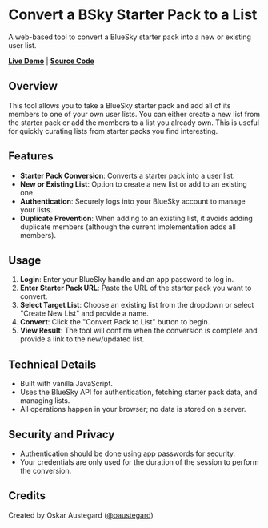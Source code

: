 # Convert a BSky Starter Pack to a List

A web-based tool to convert a BlueSky starter pack into a new or existing user list.

**[Live Demo](https://austegard.com/bsky/starterpack-to-list.html)** | **[Source Code](https://github.com/oaustegard/oaustegard.github.io/blob/main/bsky/starterpack-to-list.html)**

## Overview

This tool allows you to take a BlueSky starter pack and add all of its members to one of your own user lists. You can either create a new list from the starter pack or add the members to a list you already own. This is useful for quickly curating lists from starter packs you find interesting.

## Features

- **Starter Pack Conversion**: Converts a starter pack into a user list.
- **New or Existing List**: Option to create a new list or add to an existing one.
- **Authentication**: Securely logs into your BlueSky account to manage your lists.
- **Duplicate Prevention**: When adding to an existing list, it avoids adding duplicate members (although the current implementation adds all members).

## Usage

1. **Login**: Enter your BlueSky handle and an app password to log in.
2. **Enter Starter Pack URL**: Paste the URL of the starter pack you want to convert.
3. **Select Target List**: Choose an existing list from the dropdown or select "Create New List" and provide a name.
4. **Convert**: Click the "Convert Pack to List" button to begin.
5. **View Result**: The tool will confirm when the conversion is complete and provide a link to the new/updated list.

## Technical Details

- Built with vanilla JavaScript.
- Uses the BlueSky API for authentication, fetching starter pack data, and managing lists.
- All operations happen in your browser; no data is stored on a server.

## Security and Privacy

- Authentication should be done using app passwords for security.
- Your credentials are only used for the duration of the session to perform the conversion.

## Credits

Created by Oskar Austegard ([@oaustegard](https://github.com/oaustegard))